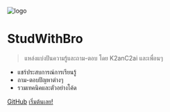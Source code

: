<!-- _coverpage.md -->

![logo](_media/icon.svg)

# StudWithBro

> แหล่งแบ่งปันความรู้และถาม-ตอบ โดย K2anC2ai และเพื่อนๆ

- แชร์ประสบการณ์การเรียนรู้
- ถาม-ตอบปัญหาต่างๆ
- รวมเทคนิคและตัวอย่างโค้ด

[GitHub](https://github.com/K2anC2ai/StudWithBro/)
[เริ่มต้นเลย!](#StudWithBro)